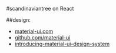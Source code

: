 #scandinaviantree on React

##design:
- [material-ui.com](https://material-ui.com/)
- [github.com/material-ui](https://github.com/mui-org/material-ui)
- [introducing-material-ui-design-system](https://medium.com/material-ui/introducing-material-ui-design-system-93e921beb8df)
